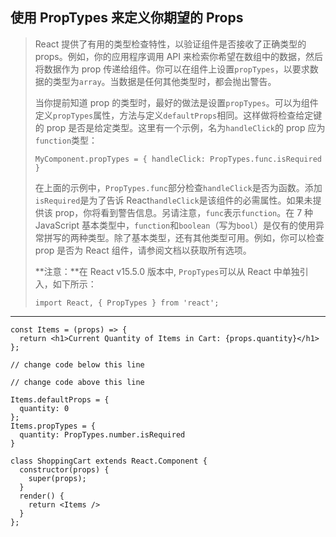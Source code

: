 ## 使用 PropTypes 来定义你期望的 Props

> React 提供了有用的类型检查特性，以验证组件是否接收了正确类型的 props。例如，你的应用程序调用 API 来检索你希望在数组中的数据，然后将数据作为 prop 传递给组件。你可以在组件上设置`propTypes`，以要求数据的类型为`array`。当数据是任何其他类型时，都会抛出警告。
>
> 当你提前知道 prop 的类型时，最好的做法是设置`propTypes`。可以为组件定义`propTypes`属性，方法与定义`defaultProps`相同。这样做将检查给定键的 prop 是否是给定类型。这里有一个示例，名为`handleClick`的 prop 应为`function`类型：
>
> ```react
> MyComponent.propTypes = { handleClick: PropTypes.func.isRequired }
> ```
>
> 在上面的示例中，`PropTypes.func`部分检查`handleClick`是否为函数。添加`isRequired`是为了告诉 React`handleClick`是该组件的必需属性。如果未提供该 prop，你将看到警告信息。另请注意，`func`表示`function`。在 7 种 JavaScript 基本类型中，`function`和`boolean`（写为`bool`）是仅有的使用异常拼写的两种类型。除了基本类型，还有其他类型可用。例如，你可以检查 prop 是否为 React 组件，请参阅文档以获取所有选项。
>
> **注意：**在 React v15.5.0 版本中, `PropTypes`可以从 React 中单独引入，如下所示：
>
> ```react
> import React, { PropTypes } from 'react';
> ```

---

```react
const Items = (props) => {
  return <h1>Current Quantity of Items in Cart: {props.quantity}</h1>
};

// change code below this line

// change code above this line

Items.defaultProps = {
  quantity: 0
};
Items.propTypes = {
  quantity: PropTypes.number.isRequired 
}

class ShoppingCart extends React.Component {
  constructor(props) {
    super(props);
  }
  render() {
    return <Items />
  }
};
```

